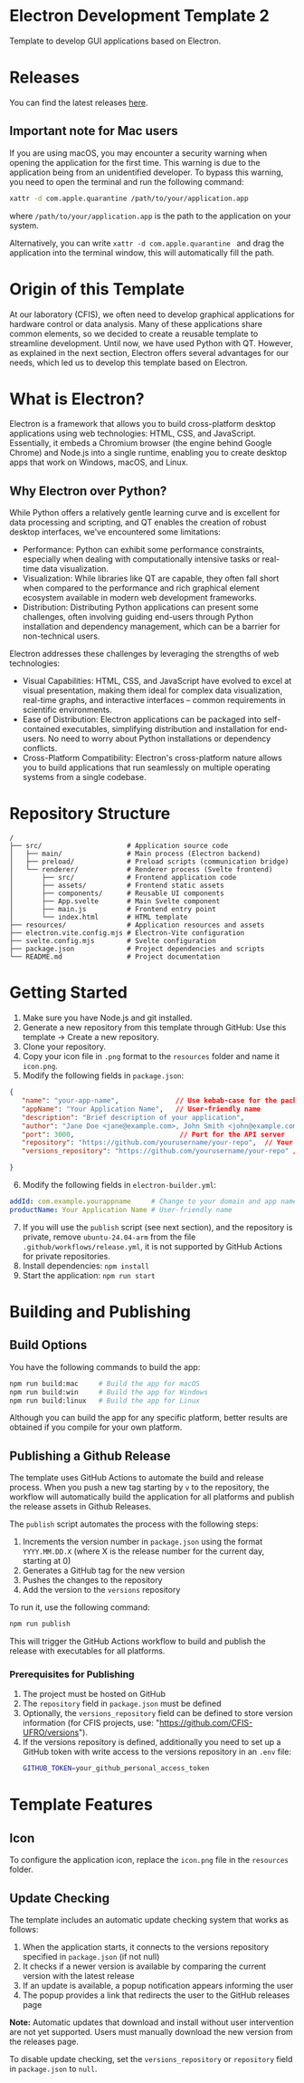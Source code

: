 # Electron Development Template 2

Template to develop GUI applications based on Electron.

# Releases

You can find the latest releases [here](https://github.com/CFIS-UFRO/electron-development-template/releases).

## Important note for Mac users

If you are using macOS, you may encounter a security warning when opening the application for the first time. This warning is due to the application being from an unidentified developer. To bypass this warning, you need to open the terminal and run the following command:

```bash
xattr -d com.apple.quarantine /path/to/your/application.app
```

where `/path/to/your/application.app` is the path to the application on your system.

Alternatively, you can  write `xattr -d com.apple.quarantine ` and drag the application into the terminal window, this will automatically fill the path.

# Origin of this Template

At our laboratory (CFIS), we often need to develop graphical applications for hardware control or data analysis. Many of these applications share common elements, so we decided to create a reusable template to streamline development. Until now, we have used Python with QT. However, as explained in the next section, Electron offers several advantages for our needs, which led us to develop this template based on Electron.

# What is Electron?

Electron is a framework that allows you to build cross-platform desktop applications using web technologies: HTML, CSS, and JavaScript. Essentially, it embeds a Chromium browser (the engine behind Google Chrome) and Node.js into a single runtime, enabling you to create desktop apps that work on Windows, macOS, and Linux.

## Why Electron over Python?

While Python offers a relatively gentle learning curve and is excellent for data processing and scripting, and QT enables the creation of robust desktop interfaces, we've encountered some limitations:

* Performance: Python can exhibit some performance constraints, especially when dealing with computationally intensive tasks or real-time data visualization.
* Visualization: While libraries like QT are capable, they often fall short when compared to the performance and rich graphical element ecosystem available in modern web development frameworks.
* Distribution: Distributing Python applications can present some challenges, often involving guiding end-users through Python installation and dependency management, which can be a barrier for non-technical users.

Electron addresses these challenges by leveraging the strengths of web technologies:

* Visual Capabilities: HTML, CSS, and JavaScript have evolved to excel at visual presentation, making them ideal for complex data visualization, real-time graphs, and interactive interfaces – common requirements in scientific environments.
* Ease of Distribution: Electron applications can be packaged into self-contained executables, simplifying distribution and installation for end-users. No need to worry about Python installations or dependency conflicts.
* Cross-Platform Compatibility: Electron's cross-platform nature allows you to build applications that run seamlessly on multiple operating systems from a single codebase.

# Repository Structure

```
/
├── src/                     # Application source code
│   ├── main/                # Main process (Electron backend)
│   ├── preload/             # Preload scripts (communication bridge)
│   └── renderer/            # Renderer process (Svelte frontend)
│       ├── src/             # Frontend application code
│       ├── assets/          # Frontend static assets
│       ├── components/      # Reusable UI components
│       ├── App.svelte       # Main Svelte component
│       ├── main.js          # Frontend entry point
│       └── index.html       # HTML template
├── resources/               # Application resources and assets
├── electron.vite.config.mjs # Electron-Vite configuration
├── svelte.config.mjs        # Svelte configuration
├── package.json             # Project dependencies and scripts
└── README.md                # Project documentation
```

# Getting Started

1. Make sure you have Node.js and git installed.
2. Generate a new repository from this template through GitHub: Use this template -> Create a new repository.
3. Clone your repository.
4. Copy your icon file in `.png` format to the `resources` folder and name it `icon.png`.
5. Modify the following fields in `package.json`:

```json
{
   "name": "your-app-name",              // Use kebab-case for the package name
   "appName": "Your Application Name",   // User-friendly name
   "description": "Brief description of your application",
   "author": "Jane Doe <jane@example.com>, John Smith <john@example.com>", // Authors
   "port": 3000,                          // Port for the API server
   "repository": "https://github.com/yourusername/your-repo",  // Your code repository
   "versions_repository": "https://github.com/yourusername/your-repo" // Versions repository, can be the same as "repository", must be public, for CFIS use: https://github.com/CFIS-UFRO/versions

}
```
6. Modify the following fields in `electron-builder.yml`:

```yaml
addId: com.example.yourappname     # Change to your domain and app name
productName: Your Application Name # User-friendly name
```
7. If you will use the `publish` script (see next section), and the repository is private, remove `ubuntu-24.04-arm` from the file `.github/workflows/release.yml`, it is not supported by GitHub Actions for private repositories.
8. Install dependencies: `npm install`
9. Start the application: `npm run start`

# Building and Publishing

## Build Options

You have the following commands to build the app:

```bash
npm run build:mac     # Build the app for macOS
npm run build:win     # Build the app for Windows
npm run build:linux   # Build the app for Linux
```

Although you can build the app for any specific platform, better results are obtained if you compile for your own platform. 

## Publishing a Github Release

The template uses GitHub Actions to automate the build and release process. When you push a new tag starting by `v` to the repository, the workflow will automatically build the application for all platforms and publish the release assets in Github Releases.

The `publish` script automates the process with the following steps:

1. Increments the version number in `package.json` using the format `YYYY.MM.DD.X` 
   (where X is the release number for the current day, starting at 0)
2. Generates a GitHub tag for the new version
3. Pushes the changes to the repository
4. Add the version to the `versions` repository

To run it, use the following command:

```bash
npm run publish
```

This will trigger the GitHub Actions workflow to build and publish the release with executables for all platforms.

### Prerequisites for Publishing

1. The project must be hosted on GitHub
2. The `repository` field in `package.json` must be defined
3. Optionally, the `versions_repository` field can be defined to store version information (for CFIS projects, use: "https://github.com/CFIS-UFRO/versions").
4. If the versions repository is defined, additionally you need to set up a GitHub token with write access to the versions repository in an `.env` file:
    ```bash
    GITHUB_TOKEN=your_github_personal_access_token
    ```

# Template Features

## Icon

To configure the application icon, replace the `icon.png` file in the `resources` folder. 

## Update Checking

The template includes an automatic update checking system that works as follows:

1. When the application starts, it connects to the versions repository specified in `package.json` (if not null)
2. It checks if a newer version is available by comparing the current version with the latest release
3. If an update is available, a popup notification appears informing the user
4. The popup provides a link that redirects the user to the GitHub releases page

**Note:** Automatic updates that download and install without user intervention are not yet supported. Users must manually download the new version from the releases page.

To disable update checking, set the `versions_repository` or `repository` field in `package.json` to `null`.